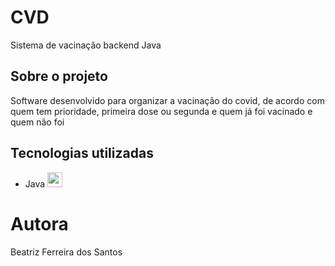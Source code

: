 # CVD
Sistema de vacinação backend Java

## Sobre o projeto
Software desenvolvido para organizar a vacinação do covid, de acordo com quem tem prioridade, primeira dose ou segunda e quem já foi vacinado e quem não foi

## Tecnologias utilizadas
- Java <img height="24em" src="https://cdn.jsdelivr.net/gh/devicons/devicon/icons/java/java-original-wordmark.svg" />

# Autora
Beatriz Ferreira dos Santos  
